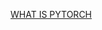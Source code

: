 [WHAT IS PYTORCH](https://pytorch.org/tutorials/beginner/blitz/tensor_tutorial.html#sphx-glr-beginner-blitz-tensor-tutorial-py)


